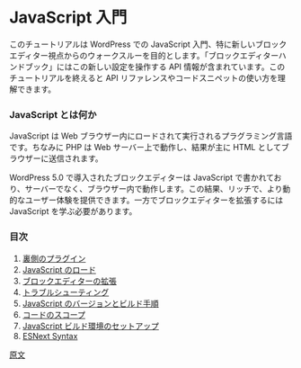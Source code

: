 <!--
# Getting Started with JavaScript

The purpose of this tutorial is to step through getting started with JavaScript and WordPress, specifically around the new block editor. The Block Editor Handbook contains information on the APIs available for working with this new setup. The goal of this tutorial is to get you comfortable on how to use the API reference and snippets of code found within.
-->
# JavaScript 入門

このチュートリアルは WordPress での JavaScript 入門、特に新しいブロックエディター視点からのウォークスルーを目的とします。「ブロックエディターハンドブック」にはこの新しい設定を操作する API 情報が含まれています。このチュートリアルを終えると API リファレンスやコードスニペットの使い方を理解できます。

<!--
### What is JavaScript

JavaScript is a programming language which is loaded and executed in your web browser; compared to PHP which is run by a web server with the results sent to the browser, typically as HTML.

The block editor introduced in WordPress 5.0 is written in JavaScript, with the code run in the browser, and not on the server, this allows for a richer and more dynamic user experience. It also requires you to learn how to use JavaScript to extend and enhance the block editor.
-->
### JavaScript とは何か

JavaScript は Web ブラウザー内にロードされて実行されるプラグラミング言語です。ちなみに PHP は Web サーバー上で動作し、結果が主に HTML としてブラウザーに送信されます。

WordPress 5.0 で導入されたブロックエディターは JavaScript で書かれており、サーバーでなく、ブラウザー内で動作します。この結果、リッチで、より動的なユーザー体験を提供できます。一方でブロックエディターを拡張するには JavaScript を学ぶ必要があります。

<!--
### Table of Contents

1. [Plugins Background](/docs/how-to-guides/javascript/plugins-background.md)
2. [Loading JavaScript](/docs/how-to-guides/javascript/loading-javascript.md)
3. [Extending the Block Editor](/docs/how-to-guides/javascript/extending-the-block-editor.md)
4. [Troubleshooting](/docs/how-to-guides/javascript/troubleshooting.md)
5. [JavaScript Versions and Building](/docs/how-to-guides/javascript/versions-and-building.md)
6. [Scope your code](/docs/how-to-guides/javascript/scope-your-code.md)
7. [JavaScript Build Step](/docs/how-to-guides/javascript/js-build-setup.md)
8. [ESNext Syntax](/docs/how-to-guides/javascript/esnext-js.md)
-->

### 目次

1. [裏側のプラグイン](https://ja.wordpress.org/team/handbook/block-editor/how-to-guides/javascript/plugins-background/)
2. [JavaScript のロード](https://ja.wordpress.org/team/handbook/block-editor/how-to-guides/javascript/loading-javascript/)
3. [ブロックエディターの拡張](https://ja.wordpress.org/team/handbook/block-editor/how-to-guides/javascript/extending-the-block-editor/)
4. [トラブルシューティング](https://ja.wordpress.org/team/handbook/block-editor/how-to-guides/javascript/troubleshooting/)
5. [JavaScript のバージョンとビルド手順](https://ja.wordpress.org/team/handbook/block-editor/how-to-guides/javascript/versions-and-building/)
6. [コードのスコープ](https://ja.wordpress.org/team/handbook/block-editor/how-to-guides/javascript/scope-your-code/)
7. [JavaScript ビルド環境のセットアップ](https://ja.wordpress.org/team/handbook/block-editor/how-to-guides/javascript/js-build-setup/)
8. [ESNext Syntax](https://ja.wordpress.org/team/handbook/block-editor/how-to-guides/javascript/esnext-js)

[原文](https://github.com/WordPress/gutenberg/blob/trunk/docs/how-to-guides/javascript/README.md)
